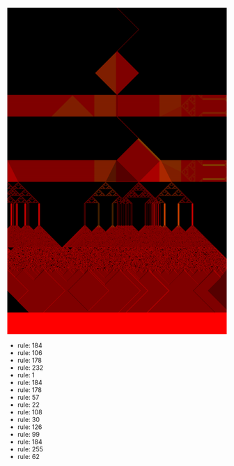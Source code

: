 ![photo](./output.png) 
 * rule: 184
* rule: 106
* rule: 178
* rule: 232
* rule: 1
* rule: 184
* rule: 178
* rule: 57
* rule: 22
* rule: 108
* rule: 30
* rule: 126
* rule: 99
* rule: 184
* rule: 255
* rule: 62
